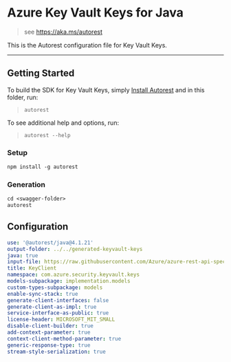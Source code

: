 # Azure Key Vault Keys for Java

> see https://aka.ms/autorest

This is the Autorest configuration file for Key Vault Keys.

---
## Getting Started
To build the SDK for Key Vault Keys, simply [Install Autorest](https://aka.ms/autorest) and
in this folder, run:

> `autorest`

To see additional help and options, run:

> `autorest --help`

### Setup
```ps
npm install -g autorest
```

### Generation

```ps
cd <swagger-folder>
autorest
```

## Configuration

```yaml
use: '@autorest/java@4.1.21'
output-folder: ../../generated-keyvault-keys
java: true
input-file: https://raw.githubusercontent.com/Azure/azure-rest-api-specs/551275acb80e1f8b39036b79dfc35a8f63b601a7/specification/keyvault/data-plane/Microsoft.KeyVault/stable/7.4/keys.json
title: KeyClient
namespace: com.azure.security.keyvault.keys
models-subpackage: implementation.models
custom-types-subpackage: models
enable-sync-stack: true
generate-client-interfaces: false
generate-client-as-impl: true
service-interface-as-public: true
license-header: MICROSOFT_MIT_SMALL
disable-client-builder: true
add-context-parameter: true
context-client-method-parameter: true
generic-response-type: true
stream-style-serialization: true
```
